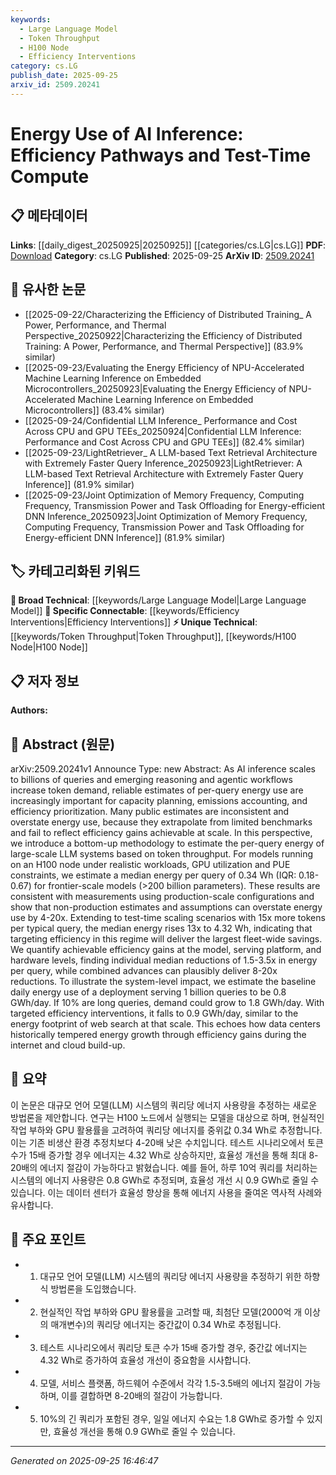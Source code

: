 ```yaml
---
keywords:
  - Large Language Model
  - Token Throughput
  - H100 Node
  - Efficiency Interventions
category: cs.LG
publish_date: 2025-09-25
arxiv_id: 2509.20241
---
```


<!-- KEYWORD_LINKING_METADATA:
{
  "processed_timestamp": "2025-09-25T16:46:47.721478",
  "vocabulary_version": "1.0",
  "selected_keywords": [
    "Large Language Model",
    "Token Throughput",
    "H100 Node",
    "Efficiency Interventions"
  ],
  "rejected_keywords": [],
  "similarity_scores": {
    "Large Language Model": 0.85,
    "Token Throughput": 0.78,
    "H100 Node": 0.77,
    "Efficiency Interventions": 0.8
  },
  "extraction_method": "AI_prompt_based",
  "budget_applied": true,
  "candidates_json": {
    "candidates": [
      {
        "surface": "Large-scale LLM systems",
        "canonical": "Large Language Model",
        "aliases": [
          "LLM",
          "Large-scale Language Models"
        ],
        "category": "broad_technical",
        "rationale": "Large Language Models are central to the paper's discussion on energy efficiency and are a key concept in AI research.",
        "novelty_score": 0.45,
        "connectivity_score": 0.9,
        "specificity_score": 0.65,
        "link_intent_score": 0.85
      },
      {
        "surface": "Token throughput",
        "canonical": "Token Throughput",
        "aliases": [
          "Token Processing Rate"
        ],
        "category": "unique_technical",
        "rationale": "Token throughput is a specific metric used to estimate energy use in AI systems, providing a unique angle for linking efficiency discussions.",
        "novelty_score": 0.7,
        "connectivity_score": 0.65,
        "specificity_score": 0.8,
        "link_intent_score": 0.78
      },
      {
        "surface": "H100 node",
        "canonical": "H100 Node",
        "aliases": [
          "H100 GPU"
        ],
        "category": "unique_technical",
        "rationale": "The H100 node is a specific hardware component relevant to the paper's energy use calculations, offering a hardware-focused link point.",
        "novelty_score": 0.68,
        "connectivity_score": 0.6,
        "specificity_score": 0.82,
        "link_intent_score": 0.77
      },
      {
        "surface": "Efficiency interventions",
        "canonical": "Efficiency Interventions",
        "aliases": [
          "Efficiency Measures",
          "Energy Efficiency Strategies"
        ],
        "category": "specific_connectable",
        "rationale": "Efficiency interventions are crucial for reducing energy use, making them a strong candidate for linking discussions on optimization.",
        "novelty_score": 0.55,
        "connectivity_score": 0.75,
        "specificity_score": 0.7,
        "link_intent_score": 0.8
      }
    ],
    "ban_list_suggestions": [
      "capacity planning",
      "emissions accounting",
      "energy footprint"
    ]
  },
  "decisions": [
    {
      "candidate_surface": "Large-scale LLM systems",
      "resolved_canonical": "Large Language Model",
      "decision": "linked",
      "scores": {
        "novelty": 0.45,
        "connectivity": 0.9,
        "specificity": 0.65,
        "link_intent": 0.85
      }
    },
    {
      "candidate_surface": "Token throughput",
      "resolved_canonical": "Token Throughput",
      "decision": "linked",
      "scores": {
        "novelty": 0.7,
        "connectivity": 0.65,
        "specificity": 0.8,
        "link_intent": 0.78
      }
    },
    {
      "candidate_surface": "H100 node",
      "resolved_canonical": "H100 Node",
      "decision": "linked",
      "scores": {
        "novelty": 0.68,
        "connectivity": 0.6,
        "specificity": 0.82,
        "link_intent": 0.77
      }
    },
    {
      "candidate_surface": "Efficiency interventions",
      "resolved_canonical": "Efficiency Interventions",
      "decision": "linked",
      "scores": {
        "novelty": 0.55,
        "connectivity": 0.75,
        "specificity": 0.7,
        "link_intent": 0.8
      }
    }
  ]
}
-->

# Energy Use of AI Inference: Efficiency Pathways and Test-Time Compute

## 📋 메타데이터

**Links**: [[daily_digest_20250925|20250925]] [[categories/cs.LG|cs.LG]]
**PDF**: [Download](https://arxiv.org/pdf/2509.20241.pdf)
**Category**: cs.LG
**Published**: 2025-09-25
**ArXiv ID**: [2509.20241](https://arxiv.org/abs/2509.20241)

## 🔗 유사한 논문
- [[2025-09-22/Characterizing the Efficiency of Distributed Training_ A Power, Performance, and Thermal Perspective_20250922|Characterizing the Efficiency of Distributed Training: A Power, Performance, and Thermal Perspective]] (83.9% similar)
- [[2025-09-23/Evaluating the Energy Efficiency of NPU-Accelerated Machine Learning Inference on Embedded Microcontrollers_20250923|Evaluating the Energy Efficiency of NPU-Accelerated Machine Learning Inference on Embedded Microcontrollers]] (83.4% similar)
- [[2025-09-24/Confidential LLM Inference_ Performance and Cost Across CPU and GPU TEEs_20250924|Confidential LLM Inference: Performance and Cost Across CPU and GPU TEEs]] (82.4% similar)
- [[2025-09-23/LightRetriever_ A LLM-based Text Retrieval Architecture with Extremely Faster Query Inference_20250923|LightRetriever: A LLM-based Text Retrieval Architecture with Extremely Faster Query Inference]] (81.9% similar)
- [[2025-09-23/Joint Optimization of Memory Frequency, Computing Frequency, Transmission Power and Task Offloading for Energy-efficient DNN Inference_20250923|Joint Optimization of Memory Frequency, Computing Frequency, Transmission Power and Task Offloading for Energy-efficient DNN Inference]] (81.9% similar)

## 🏷️ 카테고리화된 키워드
**🧠 Broad Technical**: [[keywords/Large Language Model|Large Language Model]]
**🔗 Specific Connectable**: [[keywords/Efficiency Interventions|Efficiency Interventions]]
**⚡ Unique Technical**: [[keywords/Token Throughput|Token Throughput]], [[keywords/H100 Node|H100 Node]]

## 📋 저자 정보

**Authors:** 

## 📄 Abstract (원문)

arXiv:2509.20241v1 Announce Type: new 
Abstract: As AI inference scales to billions of queries and emerging reasoning and agentic workflows increase token demand, reliable estimates of per-query energy use are increasingly important for capacity planning, emissions accounting, and efficiency prioritization. Many public estimates are inconsistent and overstate energy use, because they extrapolate from limited benchmarks and fail to reflect efficiency gains achievable at scale. In this perspective, we introduce a bottom-up methodology to estimate the per-query energy of large-scale LLM systems based on token throughput. For models running on an H100 node under realistic workloads, GPU utilization and PUE constraints, we estimate a median energy per query of 0.34 Wh (IQR: 0.18-0.67) for frontier-scale models (>200 billion parameters). These results are consistent with measurements using production-scale configurations and show that non-production estimates and assumptions can overstate energy use by 4-20x. Extending to test-time scaling scenarios with 15x more tokens per typical query, the median energy rises 13x to 4.32 Wh, indicating that targeting efficiency in this regime will deliver the largest fleet-wide savings. We quantify achievable efficiency gains at the model, serving platform, and hardware levels, finding individual median reductions of 1.5-3.5x in energy per query, while combined advances can plausibly deliver 8-20x reductions. To illustrate the system-level impact, we estimate the baseline daily energy use of a deployment serving 1 billion queries to be 0.8 GWh/day. If 10% are long queries, demand could grow to 1.8 GWh/day. With targeted efficiency interventions, it falls to 0.9 GWh/day, similar to the energy footprint of web search at that scale. This echoes how data centers historically tempered energy growth through efficiency gains during the internet and cloud build-up.

## 📝 요약

이 논문은 대규모 언어 모델(LLM) 시스템의 쿼리당 에너지 사용량을 추정하는 새로운 방법론을 제안합니다. 연구는 H100 노드에서 실행되는 모델을 대상으로 하며, 현실적인 작업 부하와 GPU 활용률을 고려하여 쿼리당 에너지를 중위값 0.34 Wh로 추정합니다. 이는 기존 비생산 환경 추정치보다 4-20배 낮은 수치입니다. 테스트 시나리오에서 토큰 수가 15배 증가할 경우 에너지는 4.32 Wh로 상승하지만, 효율성 개선을 통해 최대 8-20배의 에너지 절감이 가능하다고 밝혔습니다. 예를 들어, 하루 10억 쿼리를 처리하는 시스템의 에너지 사용량은 0.8 GWh로 추정되며, 효율성 개선 시 0.9 GWh로 줄일 수 있습니다. 이는 데이터 센터가 효율성 향상을 통해 에너지 사용을 줄여온 역사적 사례와 유사합니다.

## 🎯 주요 포인트

- 1. 대규모 언어 모델(LLM) 시스템의 쿼리당 에너지 사용량을 추정하기 위한 하향식 방법론을 도입했습니다.
- 2. 현실적인 작업 부하와 GPU 활용률을 고려할 때, 최첨단 모델(2000억 개 이상의 매개변수)의 쿼리당 에너지는 중간값이 0.34 Wh로 추정됩니다.
- 3. 테스트 시나리오에서 쿼리당 토큰 수가 15배 증가할 경우, 중간값 에너지는 4.32 Wh로 증가하여 효율성 개선이 중요함을 시사합니다.
- 4. 모델, 서비스 플랫폼, 하드웨어 수준에서 각각 1.5-3.5배의 에너지 절감이 가능하며, 이를 결합하면 8-20배의 절감이 가능합니다.
- 5. 10%의 긴 쿼리가 포함된 경우, 일일 에너지 수요는 1.8 GWh로 증가할 수 있지만, 효율성 개선을 통해 0.9 GWh로 줄일 수 있습니다.


---

*Generated on 2025-09-25 16:46:47*
